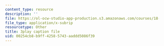 ```yaml
---
content_type: resource
description: ''
file: https://ol-ocw-studio-app-production.s3.amazonaws.com/courses/18-01-single-variable-calculus-fall-2006/00254cb8b9ff42585743aaddd5086f39_XRkgBWbWvg4.srt
file_type: application/x-subrip
resourcetype: Other
title: 3play caption file
uid: 00254cb8-b9ff-4258-5743-aaddd5086f39
---
```

